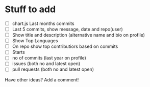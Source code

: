 # Stuff to add
- [ ] chart.js Last months commits
- [ ] Last 5 commits, show message, date and repo(user)
- [ ] Show title and description (alternative name and bio on profile)
- [ ] Show Top Languages
- [ ] On repo show top contributiors based on commits
- [ ] Starts
- [ ] no of commits (last year on profile)
- [ ] issues (both no and latest open)
- [ ] pull requests (both no and latest open)

Have other ideas? Add a comment!
